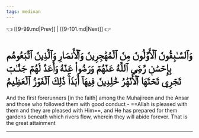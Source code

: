 ```yaml
---
tags: medinan
---
```


👈 [[9-99.md|Prev]] | [[9-101.md|Next]] 👉

# وَٱلسَّـٰبِقُونَ ٱلۡأَوَّلُونَ مِنَ ٱلۡمُهَٰجِرِينَ وَٱلۡأَنصَارِ وَٱلَّذِينَ ٱتَّبَعُوهُم بِإِحۡسَٰنٖ رَّضِيَ ٱللَّهُ عَنۡهُمۡ وَرَضُواْ عَنۡهُ وَأَعَدَّ لَهُمۡ جَنَّـٰتٖ تَجۡرِي تَحۡتَهَا ٱلۡأَنۡهَٰرُ خَٰلِدِينَ فِيهَآ أَبَدٗاۚ ذَٰلِكَ ٱلۡفَوۡزُ ٱلۡعَظِيمُ

And the first forerunners [in the faith] among the Muhajireen and the Ansar and those who followed them with good conduct - ==Allah is pleased with them and they are pleased with Him==, and He has prepared for them gardens beneath which rivers flow, wherein they will abide forever. That is the great attainment

---

